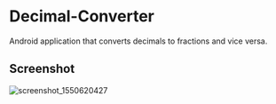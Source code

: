 # Decimal-Converter

Android application that converts decimals to fractions and vice versa.

## Screenshot

![screenshot_1550620427](https://user-images.githubusercontent.com/46540226/53056242-5db21480-345f-11e9-8d88-98891546e7d2.png)
